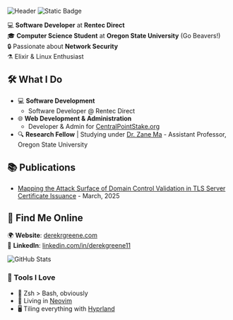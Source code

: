 ![Header](./github-header-image.png)
![Static Badge](https://img.shields.io/badge/Project_Jupyter-Contributor-default?style=flat-square&logo=jupyter&labelColor=grey&color=%23F37626)

💻 **Software Developer** at **Rentec Direct**  
🎓 **Computer Science Student** at **Oregon State University** (Go Beavers!)  
🔒 Passionate about **Network Security**  
⚗️ Elixir & Linux Enthusiast 
## 🛠️ What I Do  
- 💻 **Software Development**
  - Software Developer @ Rentec Direct
- 🌐 **Web Development & Administration**  
  - Developer & Admin for [CentralPointStake.org](https://centralpointstake.org)  
- 🔍 **Research Fellow** | Studying under [Dr. Zane Ma](https://zanema.com/) - Assistant Professor, Oregon State University

## 📚 Publications
- [Mapping the Attack Surface of Domain Control Validation in TLS Server Certificate
Issuance](https://derekrgreene.com/static/sources/research/MappingtheAttackSurfaceofDomainControlValidationinTLSServerCertificateIssuance.pdf) - March, 2025

## 🔗 Find Me Online  
🌍 **Website**: [derekrgreene.com](https://derekrgreene.com)  
💼 **LinkedIn**: [linkedin.com/in/derekgreene11](https://www.linkedin.com/in/derekgreene11/)  

![GitHub Stats](https://github-readme-stats.vercel.app/api?username=derekrgreene&show_icons=true&theme=dark&hide=prs,issues,contribs&hide_rank=true) 

### 🧰 Tools I Love
- 🐚 Zsh > Bash, obviously
- 📝 Living in [Neovim](https://neovim.io/)
- 🖥️ Tiling everything with [Hyprland](https://github.com/hyprwm/Hyprland)
